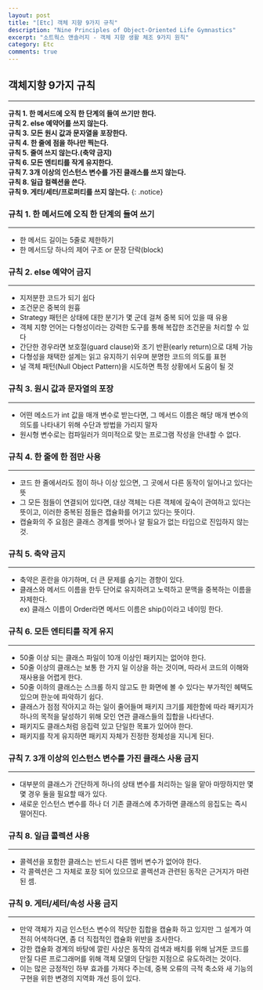 ```yaml
---
layout: post
title: "[Etc] 객체 지향 9가지 규칙"
description: "Nine Principles of Object-Oriented Life Gymnastics"
excerpt: "소트웍스 앤솔러지 - 객체 지향 생활 체조 9가지 원칙"
category: Etc
comments: true
---
```


## 객체지향 9가지 규칙
----
**규칙 1. 한 메서드에 오직 한 단계의 들여 쓰기만 한다.**<br>
**규칙 2. else 예약어를 쓰지 않는다.** <br>
**규칙 3. 모든 원시 값과 문자열을 포장한다.** <br>
**규칙 4. 한 줄에 점을 하나만 찍는다.** <br>
**규칙 5. 줄여 쓰지 않는다.(축약 금지)** <br>
**규칙 6. 모든 엔티티를 작게 유지한다.** <br>
**규칙 7. 3개 이상의 인스턴스 변수를 가진 클래스를 쓰지 않는다.** <br>
**규칙 8. 일급 컬렉션을 쓴다.** <br>
**규칙 9. 게터/세터/프로퍼티를 쓰지 않는다.**
{: .notice}

### 규칙 1. 한 메서드에 오직 한 단계의 들여 쓰기
----
- 한 메서드 길이는 5줄로 제한하기 
- 한 메서드당 하나의 제어 구조 or 문장 단락(block)

### 규칙 2. else 예약어 금지
----
- 지저분한 코드가 되기 쉽다 
- 조건문은 중복의 원흉
- Strategy 패턴은 상태에 대한 분기가 몇 군데 걸쳐 중복 되어 있을 때 유용
- 객체 지향 언어는 다형성이라는 강력한 도구를 통해 복잡한 조건문을 처리할 수 있다
- 간단한 경우라면 보호절(guard clause)와 조기 반환(early return)으로 대체 가능
- 다형성을 채택한 설계는 읽고 유지하기 쉬우며 분명한 코드의 의도를 표현
- 널 객체 패턴(Null Object Pattern)을 시도하면 특정 상황에서 도움이 될 것

### 규칙 3. 원시 값과 문자열의 포장
----
- 어떤 메소드가 int 값을 매개 변수로 받는다면, 그 메서드 이름은 해당 매개 변수의 의도를 나타내기 위해 수단과 방법을 가리지 말자 
- 원시형 변수로는 컴파일러가 의미적으로 맞는 프로그램 작성을 안내할 수 없다.

### 규칙 4. 한 줄에 한 점만 사용
----
- 코드 한 줄에서라도 점이 하나 이상 있으면, 그 곳에서 다른 동작이 일어나고 있다는 뜻
- 그 모든 점들이 연결되어 있다면, 대상 객체는 다른 객체에 깊숙이 관여하고 있다는 뜻이고, 
이러한 중복된 점들은 캡슐화를 어기고 있다는 뜻이다.
- 캡슐화의 주 요점은 클래스 경계를 벗어나 알 필요가 없는 타입으로 진입하지 않는 것.

### 규칙 5. 축약 금지
----
- 축약은 혼란을 야기하며, 더 큰 문제를 숨기는 경향이 있다.
- 클래스와 메서드 이름을 한두 단어로 유지하려고 노력하고 문맥을 중복하는 이름을 자제한다. <br>
ex) 클래스 이름이 Order라면 메서드 이름은 ship()이라고 네이밍 한다.

### 규칙 6. 모든 엔티티를 작게 유지
----
- 50줄 이상 되는 클래스 파일이 10개 이상인 패키지는 없어야 한다.
- 50줄 이상의 클래스는 보통 한 가지 일 이상을 하는 것이며, 따라서 코드의 이해와 재사용을 어렵게 한다.
- 50줄 이하의 클래스는 스크롤 하지 않고도 한 화면에 볼 수 있다는 부가적인 혜택도 있으며 한눈에 파악하기 쉽다.
- 클래스가 점점 작아지고 하는 일이 줄어들며 패키지 크기를 제한함에 따라 패키지가 하나의 목적을 달성하기 위해 모인 연관 클래스들의 집합을 나타낸다.
- 패키지도 클래스처럼 응집력 있고 단일한 목표가 있어야 한다.
- 패키지를 작게 유지하면 패키지 자체가 진정한 정체성을 지니게 된다.

### 규칙 7. 3개 이상의 인스턴스 변수를 가진 클래스 사용 금지
----
- 대부분의 클래스가 간단하게 하나의 상태 변수를 처리하는 일을 맡아 마땅하지만 몇몇 경우 둘을 필요할 때가 있다.
- 새로운 인스턴스 변수를 하나 더 기존 클래스에 추가하면 클래스의 응집도는 즉시 떨어진다.

### 규칙 8. 일급 콜렉션 사용
----
- 콜렉션을 포함한 클래스는 반드시 다른 멤버 변수가 없어야 한다.
- 각 콜렉션은 그 자체로 포장 되어 있으므로 콜렉션과 관련된 동작은 근거지가 마련된 셈.  

### 규칙 9. 게터/세터/속성 사용 금지
---- 
- 만약 객체가 지금 인스턴스 변수의 적당한 집합을 캡슐화 하고 있지만 그 설계가 여전히 어색하다면, 좀 더 직접적인 캡슐화 위반을 조사한다.
- 강한 캡슐화 경계의 바탕에 깔린 사상은 동작의 검색과 배치를 위해 남겨둔 코드를 만질 다른 프로그래머를 위해 객체 모델의 단일한 지점으로 유도하려는 것이다.
- 이는 많은 긍정적인 하부 효과를 가져다 주는데, 중복 오류의 극적 축소와 새 기능의 구현을 위한 변경의 지역화 개선 등이 있다. 